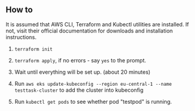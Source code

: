 ## How to

It is assumed that AWS CLI, Terraform and Kubectl utilities are installed.
If not, visit their official documentation for downloads and installation instructions.

1. `terraform init`

2. `terraform apply`, if no errors - say `yes` to the prompt.

3. Wait until everything will be set up. (about 20 minutes)

4. Run `aws eks update-kubeconfig --region eu-central-1 --name testtask-cluster` to add the cluster into kubeconfig

5. Run `kubectl get pods` to see whether pod "testpod" is running.